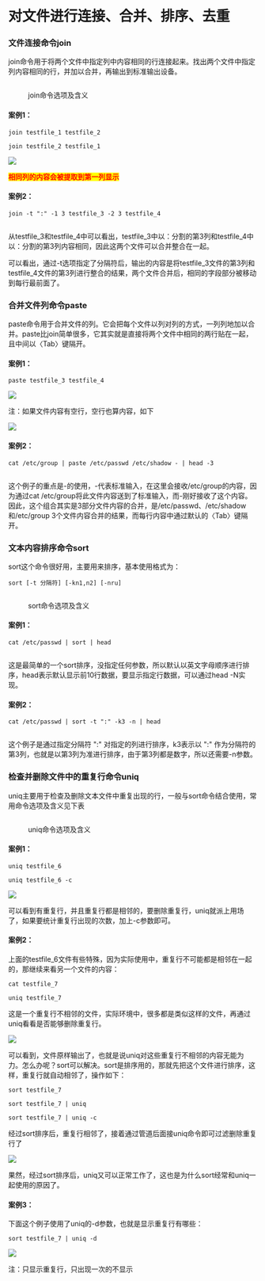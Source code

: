 # 对文件进行连接、合并、排序、去重

### 文件连接命令join

join命令用于将两个文件中指定列中内容相同的行连接起来。找出两个文件中指定列内容相同的行，并加以合并，再输出到标准输出设备。

<figure><img src="../../.gitbook/assets/image (12).png" alt=""><figcaption><p>join命令选项及含义</p></figcaption></figure>

#### 案例1：

```shell
join testfile_1 testfile_2

join testfile_2 testfile_1
```

![](<../../.gitbook/assets/Screen Shot 2023-01-30 at 14.13.55.png>)

<mark style="color:red;">**相同列的内容会被提取到第一列显示**</mark>

#### 案例2：

```shell
join -t ":" -1 3 testfile_3 -2 3 testfile_4
```

<figure><img src="../../.gitbook/assets/Screen Shot 2023-01-30 at 14.38.12.png" alt=""><figcaption></figcaption></figure>

从testfile\_3和testfile\_4中可以看出，testfile\_3中以：分割的第3列和testfile\_4中以：分割的第3列内容相同，因此这两个文件可以合并整合在一起。

可以看出，通过-t选项指定了分隔符后，输出的内容是将testfile\_3文件的第3列和testfile\_4文件的第3列进行整合的结果，两个文件合并后，相同的字段部分被移动到每行最前面了。



### 合并文件列命令paste

paste命令用于合并文件的列。它会把每个文件以列对列的方式，一列列地加以合并。paste比join简单很多，它其实就是直接将两个文件中相同的两行贴在一起，且中间以〈Tab〉键隔开。

#### 案例1：

```shell
paste testfile_3 testfile_4
```

![](<../../.gitbook/assets/Screen Shot 2023-01-30 at 14.48.47.png>)

注：如果文件内容有空行，空行也算内容，如下

![](<../../.gitbook/assets/Screen Shot 2023-01-30 at 14.51.37.png>)

#### 案例2：

```shell
cat /etc/group | paste /etc/passwd /etc/shadow - | head -3
```

<figure><img src="../../.gitbook/assets/Screen Shot 2023-01-30 at 15.02.21.png" alt=""><figcaption></figcaption></figure>

这个例子的重点是-的使用，-代表标准输入，在这里会接收/etc/group的内容，因为通过cat /etc/group将此文件内容送到了标准输入，而-刚好接收了这个内容。因此，这个组合其实是3部分文件内容的合并，是/etc/passwd、/etc/shadow和/etc/group 3个文件内容合并的结果，而每行内容中通过默认的〈Tab〉键隔开。



### 文本内容排序命令sort

sort这个命令很好用，主要用来排序，基本使用格式为：

```shell
sort [-t 分隔符] [-kn1,n2] [-nru]
```

<figure><img src="../../.gitbook/assets/image (88).png" alt=""><figcaption><p>sort命令选项及含义</p></figcaption></figure>

#### 案例1：

```shell
cat /etc/passwd | sort | head
```

<figure><img src="../../.gitbook/assets/Screen Shot 2023-01-30 at 15.15.10.png" alt=""><figcaption></figcaption></figure>

这是最简单的一个sort排序，没指定任何参数，所以默认以英文字母顺序进行排序，head表示默认显示前10行数据，要显示指定行数据，可以通过head -N实现。

#### 案例2：

```shell
cat /etc/passwd | sort -t ":" -k3 -n | head
```

<figure><img src="../../.gitbook/assets/Screen Shot 2023-01-30 at 15.17.52.png" alt=""><figcaption></figcaption></figure>

这个例子是通过指定分隔符 ":" 对指定的列进行排序，k3表示以 ":" 作为分隔符的第3列，也就是以第3列为准进行排序，由于第3列都是数字，所以还需要-n参数。



### 检查并删除文件中的重复行命令uniq

uniq主要用于检查及删除文本文件中重复出现的行，一般与sort命令结合使用，常用命令选项及含义见下表

<figure><img src="../../.gitbook/assets/image (45).png" alt=""><figcaption><p>uniq命令选项及含义</p></figcaption></figure>

#### 案例1：

```shell
uniq testfile_6

uniq testfile_6 -c
```

![](<../../.gitbook/assets/Screen Shot 2023-01-30 at 15.30.20.png>)

可以看到有重复行，并且重复行都是相邻的，要删除重复行，uniq就派上用场了，如果要统计重复行出现的次数，加上-c参数即可。

#### 案例2：

上面的testfile\_6文件有些特殊，因为实际使用中，重复行不可能都是相邻在一起的，那继续来看另一个文件的内容：

```shell
cat testfile_7

uniq testfile_7
```

这是一个重复行不相邻的文件，实际环境中，很多都是类似这样的文件，再通过uniq看看是否能够删除重复行。

![](<../../.gitbook/assets/Screen Shot 2023-01-30 at 15.38.18.png>)

可以看到，文件原样输出了，也就是说uniq对这些重复行不相邻的内容无能为力。怎么办呢？sort可以解决。sort是排序用的，那就先把这个文件进行排序，这样，重复行就自动相邻了，操作如下：

```shell
sort testfile_7

sort testfile_7 | uniq

sort testfile_7 | uniq -c
```

经过sort排序后，重复行相邻了，接着通过管道后面接uniq命令即可过滤删除重复行了

![](<../../.gitbook/assets/Screen Shot 2023-01-30 at 15.40.43.png>)

果然，经过sort排序后，uniq又可以正常工作了，这也是为什么sort经常和uniq一起使用的原因了。

#### 案例3：

下面这个例子使用了uniq的-d参数，也就是显示重复行有哪些：

```shell
sort testfile_7 | uniq -d
```

![](<../../.gitbook/assets/Screen Shot 2023-01-30 at 15.45.01.png>)

注：只显示重复行，只出现一次的不显示
